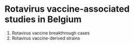 # Rotavirus vaccine-associated studies in Belgium
1. Rotavirus vaccine breakthrough cases
2. Rotavirus vaccine-derived strains 
